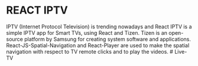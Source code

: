 # REACT IPTV

IPTV (Internet Protocol Television) is trending nowadays and React IPTV is a simple IPTV app for Smart TVs, using React and Tizen. Tizen is an open-source platform by Samsung for creating system software and applications. React-JS-Spatial-Navigation and React-Player are used to make the spatial navigation with respect to TV remote clicks and to play the videos.
#   L i v e - T V  
 